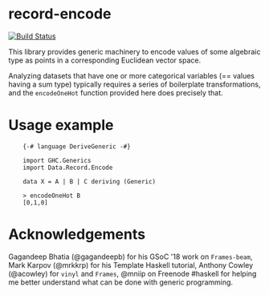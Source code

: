 # record-encode

[![Build Status](https://travis-ci.org/ocramz/record-encode.png)](https://travis-ci.org/ocramz/record-encode)

This library provides generic machinery to encode values of some algebraic type as points in a corresponding Euclidean vector space.

Analyzing datasets that have one or more categorical variables (== values having a sum type) typically requires a series of boilerplate transformations, and the `encodeOneHot` function provided here does precisely that.

# Usage example

```
    {-# language DeriveGeneric -#}

    import GHC.Generics
    import Data.Record.Encode

    data X = A | B | C deriving (Generic)
```

```
    > encodeOneHot B
    [0,1,0]
```



# Acknowledgements

Gagandeep Bhatia (@gagandeepb) for his GSoC '18 work on `Frames-beam`, Mark Karpov (@mrkkrp) for his Template Haskell tutorial, Anthony Cowley (@acowley) for `vinyl` and `Frames`, @mniip on Freenode #haskell for helping me better understand what can be done with generic programming.